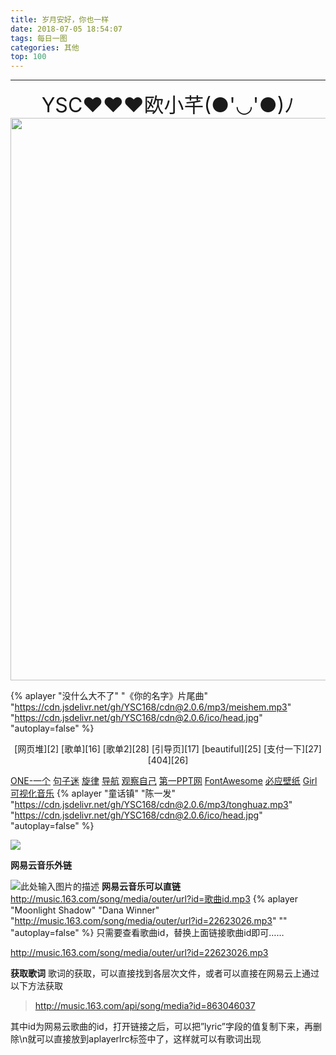 ```yaml
---
title: 岁月安好，你也一样
date: 2018-07-05 18:54:07
tags: 每日一图
categories: 其他
top: 100
---
```

-----------
<link type="text/css" rel="stylesheet" charset="UTF-8" href="https://cdn.jsdelivr.net/gh/YSC168/CDN-for-blog@1.0.6/css/doudong.css">


         

<center><daidou class="my-face"><font size="6"> YSC♥♥♥欧小芊(●'◡'●)ﾉ  </font></daidou></center> 




<img src="https://api.uixsj.cn/bing/bing.php" width="900px" height="auto">





>  **<script type="text/javascript" src="https://api.uixsj.cn/hitokoto/w.php?code=js"></script><div id="xsjhitokoto"><script>xsjhitokoto()</script></div>**

{% aplayer "没什么大不了" "《你的名字》片尾曲" "https://cdn.jsdelivr.net/gh/YSC168/cdn@2.0.6/mp3/meishem.mp3"  "https://cdn.jsdelivr.net/gh/YSC168/cdn@2.0.6/ico/head.jpg" "autoplay=false" %}


<center>[网页堆][2] [歌单][16] [歌单2][28] [引导页][17] [beautiful][25] [支付一下][27] [404][26]</center>

<!--more-->
[ONE-一个][14] [句子迷][13] [旋律][18]  [导航][19]  [观察自己][20]
[第一PPT网][22] [FontAwesome][23] [必应壁纸][24] 
[Girl][29] [可视化音乐][30]
{% aplayer "童话镇" "陈一发" "https://cdn.jsdelivr.net/gh/YSC168/cdn@2.0.6/mp3/tonghuaz.mp3"  "https://cdn.jsdelivr.net/gh/YSC168/cdn@2.0.6/ico/head.jpg" "autoplay=false" %}

<img src="https://source.unsplash.com/random/1920x1080">
<!--https://source.unsplash.com/user/erondu/1600x900-->


**网易云音乐外链**

![此处输入图片的描述][4] 
**网易云音乐可以直链** 
http://music.163.com/song/media/outer/url?id=歌曲id.mp3
{% aplayer "Moonlight Shadow" "Dana Winner" "http://music.163.com/song/media/outer/url?id=22623026.mp3"  "" "autoplay=false" %}
只需要查看歌曲id，替换上面链接歌曲id即可…… 

http://music.163.com/song/media/outer/url?id=22623026.mp3

**获取歌词**
歌词的获取，可以直接找到各层次文件，或者可以直接在网易云上通过以下方法获取
>http://music.163.com/api/song/media?id=863046037

其中id为网易云歌曲的id，打开链接之后，可以把”lyric”字段的值复制下来，再删除\n就可以直接放到aplayerlrc标签中了，这样就可以有歌词出现

  [1]: https://www.6090qpg.com/
  [2]: http://ysc1680.coding.me/
  [3]: http://www.iconfont.cn/
  [4]: https://cdn.jsdelivr.net/gh/YSC168/cdn@4.0/images/wailian.png
  [5]: http://ysc168.coding.me/tools/
  [6]: http://www.58xianbao.com
  [7]: http://www.rjk6.com
  [8]: https://source.unsplash.com/user/erondu/1600x900
  [9]: https://gank.io
  [10]: http://ysc168.coding.me/ball/
  [11]: http://ysc168.coding.me/love/
  [12]: http://ysc168.coding.me/doge/
  [13]: https://www.juzimi.com/
  [14]: http://www.wufazhuce.com/
  
  [16]: https://yscblog.top/music/
  [17]: https://yscblog.top/main/
  [18]: https://ysc168.github.io/audio/
  [19]: https://ysc168.github.io/browse/
  [20]: https://ysc168.github.io/video/
  [21]: https://cdn.jsdelivr.net/gh/YSC168/cdn@4.0/images/beautiful.jpg
  [22]: http://www.1ppt.com/
  [23]: https://fontawesome.com/
  [24]: https://bing.ioliu.cn/
  [25]: https://ysc168.github.io/beautiful/
  [26]: https://yscblog.top/404/
  [27]: https://yscblog.top/pay
  [28]: https://yscblog.top/song
  [29]: https://yscblog.top/top
  [30]: https://yscblog.top/muc

